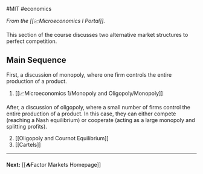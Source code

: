 #MIT #economics 

*From the [[📈Microeconomics I Portal]].*

This section of the course discusses two alternative market structures to perfect competition.
## Main Sequence

First, a discussion of monopoly, where one firm controls the entire production of a product.

1. [[📈Microeconomics 1/Monopoly and Oligopoly/Monopoly]]

After, a discussion of oligopoly, where a small number of firms control the entire production of a product. In this case, they can either compete (reaching a Nash equilibrium) or cooperate (acting as a large monopoly and splitting profits).

2. [[Oligopoly and Cournot Equilibrium]]
3. [[Cartels]]

---

**Next:** [[⛺Factor Markets Homepage]]